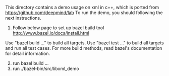 This directory contains a demo usage on xml in c++, which is ported from https://github.com/deepmind/lab
To run the demo, you should following the next instructions.

1. Follow below page to set up bazel build tool
http://www.bazel.io/docs/install.html

Use "bazel build ..." to build all targets.
Use "bazel test ..." to build all targets and run all test cases.
For more build methods, read bazel's documentation for detail information.

2. run bazel build ...
3. run ./bazel-bin/src/libxml_demo 
